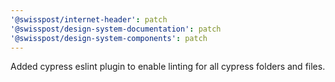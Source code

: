 ```yaml
---
'@swisspost/internet-header': patch
'@swisspost/design-system-documentation': patch
'@swisspost/design-system-components': patch
---
```


Added cypress eslint plugin to enable linting for all cypress folders and files.

